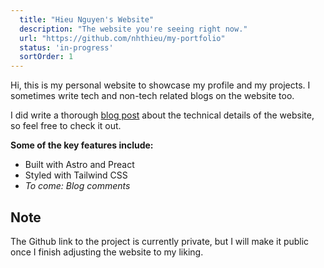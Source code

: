 ```yaml
---
  title: "Hieu Nguyen's Website"
  description: "The website you're seeing right now."
  url: "https://github.com/nhthieu/my-portfolio"
  status: 'in-progress'
  sortOrder: 1
---
```


Hi, this is my personal website to showcase my profile and my projects. I sometimes write tech and non-tech related blogs on the website too.

I did write a thorough [blog post](/blog/tech-stack) about the technical details of the website, so feel free to check it out.

**Some of the key features include:**

- Built with Astro and Preact
- Styled with Tailwind CSS
- *To come: Blog comments*

## Note

The Github link to the project is currently private, but I will make it public once I finish adjusting the website to my liking.
